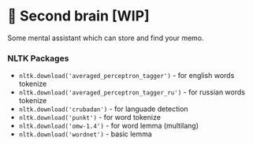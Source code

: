 # 🧠 Second brain [WIP]

Some mental assistant which can store and find your memo.

### NLTK Packages

* ```nltk.download('averaged_perceptron_tagger')``` - for english words tokenize
* ```nltk.download('averaged_perceptron_tagger_ru')``` - for russian words tokenize
* ```nltk.download('crubadan')``` - for languade detection
* ```nltk.download('punkt')``` - for word tokenize
* ```nltk.download('omw-1.4')``` - for word lemma (multilang)
* ```nltk.download('wordnet')``` - basic lemma


